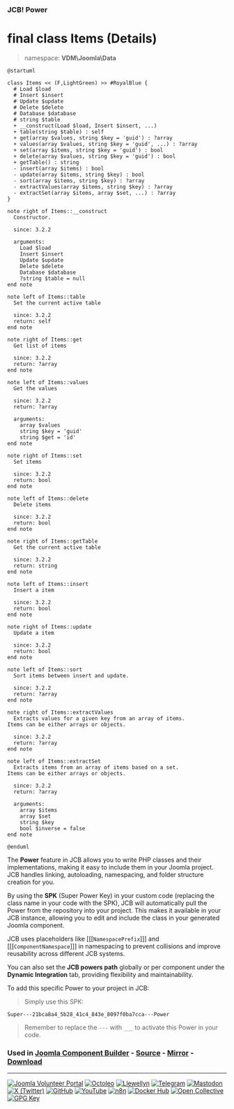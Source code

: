 ### JCB! Power
# final class Items (Details)
> namespace: **VDM\Joomla\Data**

```uml
@startuml

class Items << (F,LightGreen) >> #RoyalBlue {
  # Load $load
  # Insert $insert
  # Update $update
  # Delete $delete
  # Database $database
  # string $table
  + __construct(Load $load, Insert $insert, ...)
  + table(string $table) : self
  + get(array $values, string $key = 'guid') : ?array
  + values(array $values, string $key = 'guid', ...) : ?array
  + set(array $items, string $key = 'guid') : bool
  + delete(array $values, string $key = 'guid') : bool
  + getTable() : string
  - insert(array $items) : bool
  - update(array $items, string $key) : bool
  - sort(array $items, string $key) : ?array
  - extractValues(array $items, string $key) : ?array
  - extractSet(array $items, array $set, ...) : ?array
}

note right of Items::__construct
  Constructor.

  since: 3.2.2
  
  arguments:
    Load $load
    Insert $insert
    Update $update
    Delete $delete
    Database $database
    ?string $table = null
end note

note left of Items::table
  Set the current active table

  since: 3.2.2
  return: self
end note

note right of Items::get
  Get list of items

  since: 3.2.2
  return: ?array
end note

note left of Items::values
  Get the values

  since: 3.2.2
  return: ?array
  
  arguments:
    array $values
    string $key = 'guid'
    string $get = 'id'
end note

note right of Items::set
  Set items

  since: 3.2.2
  return: bool
end note

note left of Items::delete
  Delete items

  since: 3.2.2
  return: bool
end note

note right of Items::getTable
  Get the current active table

  since: 3.2.2
  return: string
end note

note left of Items::insert
  Insert a item

  since: 3.2.2
  return: bool
end note

note right of Items::update
  Update a item

  since: 3.2.2
  return: bool
end note

note left of Items::sort
  Sort items between insert and update.

  since: 3.2.2
  return: ?array
end note

note right of Items::extractValues
  Extracts values for a given key from an array of items.
Items can be either arrays or objects.

  since: 3.2.2
  return: ?array
end note

note left of Items::extractSet
  Extracts items from an array of items based on a set.
Items can be either arrays or objects.

  since: 3.2.2
  return: ?array
  
  arguments:
    array $items
    array $set
    string $key
    bool $inverse = false
end note

@enduml
```

The **Power** feature in JCB allows you to write PHP classes and their implementations,
making it easy to include them in your Joomla project. JCB handles linking, autoloading,
namespacing, and folder structure creation for you.

By using the **SPK** (Super Power Key) in your custom code (replacing the class name
in your code with the SPK), JCB will automatically pull the Power from the repository
into your project. This makes it available in your JCB instance, allowing you to edit
and include the class in your generated Joomla component.

JCB uses placeholders like [[[`NamespacePrefix`]]] and [[[`ComponentNamespace`]]] in
namespacing to prevent collisions and improve reusability across different JCB systems.

You can also set the **JCB powers path** globally or per component under the
**Dynamic Integration** tab, providing flexibility and maintainability.

To add this specific Power to your project in JCB:

> Simply use this SPK:
```
Super---21bca8a4_5b28_41c4_843e_8097f0ba7cca---Power
```
> Remember to replace the `---` with `___` to activate this Power in your code.

### Used in [Joomla Component Builder](https://www.joomlacomponentbuilder.com) - [Source](https://git.vdm.dev/joomla/Component-Builder) - [Mirror](https://github.com/vdm-io/Joomla-Component-Builder) - [Download](https://git.vdm.dev/joomla/pkg-component-builder/releases)

---
[![Joomla Volunteer Portal](https://img.shields.io/badge/-Joomla-gold?logo=joomla)](https://volunteers.joomla.org/joomlers/1396-llewellyn-van-der-merwe "Join Llewellyn on the Joomla Volunteer Portal: Shaping the Future Together!") [![Octoleo](https://img.shields.io/badge/-Octoleo-black?logo=linux)](https://git.vdm.dev/octoleo "--quiet") [![Llewellyn](https://img.shields.io/badge/-Llewellyn-ffffff?logo=gitea)](https://git.vdm.dev/Llewellyn "Collaborate and Innovate with Llewellyn on Git: Building a Better Code Future!") [![Telegram](https://img.shields.io/badge/-Telegram-blue?logo=telegram)](https://t.me/Joomla_component_builder "Join Llewellyn and the Community on Telegram: Building Joomla Components Together!") [![Mastodon](https://img.shields.io/badge/-Mastodon-9e9eec?logo=mastodon)](https://joomla.social/@llewellyn "Connect and Engage with Llewellyn on Joomla Social: Empowering Communities, One Post at a Time!") [![X (Twitter)](https://img.shields.io/badge/-X-black?logo=x)](https://x.com/llewellynvdm "Join the Conversation with Llewellyn on X: Where Ideas Take Flight!") [![GitHub](https://img.shields.io/badge/-GitHub-181717?logo=github)](https://github.com/Llewellynvdm "Build, Innovate, and Thrive with Llewellyn on GitHub: Turning Ideas into Impact!") [![YouTube](https://img.shields.io/badge/-YouTube-ff0000?logo=youtube)](https://www.youtube.com/@OctoYou "Explore, Learn, and Create with Llewellyn on YouTube: Your Gateway to Inspiration!") [![n8n](https://img.shields.io/badge/-n8n-black?logo=n8n)](https://n8n.io/creators/octoleo "Effortless Automation and Impactful Workflows with Llewellyn on n8n!") [![Docker Hub](https://img.shields.io/badge/-Docker-grey?logo=docker)](https://hub.docker.com/u/llewellyn "Llewellyn on Docker: Containerize Your Creativity!") [![Open Collective](https://img.shields.io/badge/-Donate-green?logo=opencollective)](https://opencollective.com/joomla-component-builder "Donate towards JCB: Help Llewellyn financially so he can continue developing this great tool!") [![GPG Key](https://img.shields.io/badge/-GPG-blue?logo=gnupg)](https://git.vdm.dev/Llewellyn/gpg "Unlock Trust and Security with Llewellyn's GPG Key: Your Gateway to Verified Connections!")